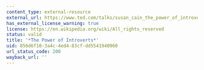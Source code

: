```yaml
---
content_type: external-resource
external_url: https://www.ted.com/talks/susan_cain_the_power_of_introverts?language=en
has_external_license_warning: true
license: https://en.wikipedia.org/wiki/All_rights_reserved
status: valid
title: '*The Power of Introverts*'
uid: 856d6f10-3a4c-4ed4-83cf-dd5541940960
url_status_code: 200
wayback_url: ''
---
```

